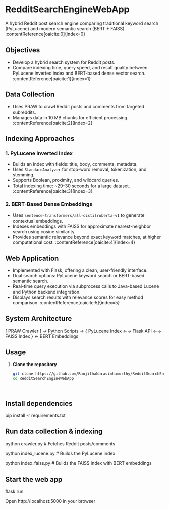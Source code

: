 # RedditSearchEngineWebApp

A hybrid Reddit post search engine comparing traditional keyword search (PyLucene) and modern semantic search (BERT + FAISS). :contentReference[oaicite:0]{index=0}

## Objectives

- Develop a hybrid search system for Reddit posts.  
- Compare indexing time, query speed, and result quality between PyLucene inverted index and BERT-based dense vector search. :contentReference[oaicite:1]{index=1}

## Data Collection

- Uses PRAW to crawl Reddit posts and comments from targeted subreddits.  
- Manages data in 10 MB chunks for efficient processing. :contentReference[oaicite:2]{index=2}

## Indexing Approaches

### 1. PyLucene Inverted Index

- Builds an index with fields: title, body, comments, metadata.  
- Uses `StandardAnalyzer` for stop-word removal, tokenization, and stemming.  
- Supports Boolean, proximity, and wildcard queries.  
- Total indexing time: ~29–30 seconds for a large dataset. :contentReference[oaicite:3]{index=3}

### 2. BERT-Based Dense Embeddings

- Uses `sentence-transformers/all-distilroberta-v1` to generate contextual embeddings.  
- Indexes embeddings with FAISS for approximate nearest-neighbor search using cosine similarity.  
- Provides semantic relevance beyond exact keyword matches, at higher computational cost. :contentReference[oaicite:4]{index=4}

## Web Application

- Implemented with Flask, offering a clean, user-friendly interface.  
- Dual search options: PyLucene keyword search or BERT-based semantic search.  
- Real-time query execution via subprocess calls to Java-based Lucene and Python backend integration.  
- Displays search results with relevance scores for easy method comparison. :contentReference[oaicite:5]{index=5}

## System Architecture

[ PRAW Crawler ] → Python Scripts → { PyLucene Index ←→ Flask API ←→ FAISS Index } ← BERT Embeddings

## Usage

1. **Clone the repository**  
   ```bash
   git clone https://github.com/RanjithaNarasimhamurthy/RedditSearchEngineWebApp.git
   cd RedditSearchEngineWebApp

 
## Install dependencies

pip install -r requirements.txt

## Run data collection & indexing


python crawler.py           # Fetches Reddit posts/comments

python index_lucene.py      # Builds the PyLucene index

python index_faiss.py       # Builds the FAISS index with BERT embeddings

## Start the web app

flask run

Open http://localhost:5000 in your browser
